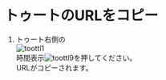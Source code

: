 # トゥートのURLをコピー

1. トゥート右側の  
![toottl1](https://dl.thedesk.top/media/toottl1.PNG)  
時間表示![toottl9](https://dl.thedesk.top/media/toottl9.PNG)を押してください。  
URLがコピーされます。

